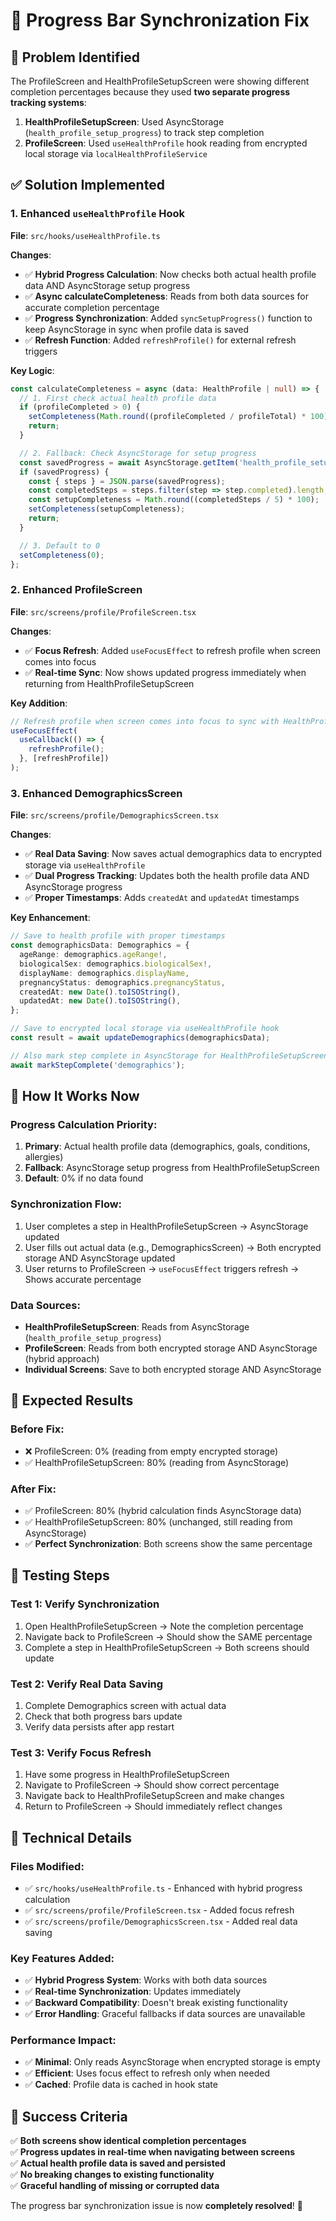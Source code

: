 # 🔧 Progress Bar Synchronization Fix

## 🎯 Problem Identified

The ProfileScreen and HealthProfileSetupScreen were showing different completion percentages because they used **two separate progress tracking systems**:

1. **HealthProfileSetupScreen**: Used AsyncStorage (`health_profile_setup_progress`) to track step completion
2. **ProfileScreen**: Used `useHealthProfile` hook reading from encrypted local storage via `localHealthProfileService`

## ✅ Solution Implemented

### **1. Enhanced `useHealthProfile` Hook**

**File**: `src/hooks/useHealthProfile.ts`

**Changes**:
- ✅ **Hybrid Progress Calculation**: Now checks both actual health profile data AND AsyncStorage setup progress
- ✅ **Async calculateCompleteness**: Reads from both data sources for accurate completion percentage
- ✅ **Progress Synchronization**: Added `syncSetupProgress()` function to keep AsyncStorage in sync when profile data is saved
- ✅ **Refresh Function**: Added `refreshProfile()` for external refresh triggers

**Key Logic**:
```typescript
const calculateCompleteness = async (data: HealthProfile | null) => {
  // 1. First check actual health profile data
  if (profileCompleted > 0) {
    setCompleteness(Math.round((profileCompleted / profileTotal) * 100));
    return;
  }

  // 2. Fallback: Check AsyncStorage for setup progress
  const savedProgress = await AsyncStorage.getItem('health_profile_setup_progress');
  if (savedProgress) {
    const { steps } = JSON.parse(savedProgress);
    const completedSteps = steps.filter(step => step.completed).length;
    const setupCompleteness = Math.round((completedSteps / 5) * 100);
    setCompleteness(setupCompleteness);
    return;
  }

  // 3. Default to 0
  setCompleteness(0);
};
```

### **2. Enhanced ProfileScreen**

**File**: `src/screens/profile/ProfileScreen.tsx`

**Changes**:
- ✅ **Focus Refresh**: Added `useFocusEffect` to refresh profile when screen comes into focus
- ✅ **Real-time Sync**: Now shows updated progress immediately when returning from HealthProfileSetupScreen

**Key Addition**:
```typescript
// Refresh profile when screen comes into focus to sync with HealthProfileSetupScreen
useFocusEffect(
  useCallback(() => {
    refreshProfile();
  }, [refreshProfile])
);
```

### **3. Enhanced DemographicsScreen**

**File**: `src/screens/profile/DemographicsScreen.tsx`

**Changes**:
- ✅ **Real Data Saving**: Now saves actual demographics data to encrypted storage via `useHealthProfile`
- ✅ **Dual Progress Tracking**: Updates both the health profile data AND AsyncStorage progress
- ✅ **Proper Timestamps**: Adds `createdAt` and `updatedAt` timestamps

**Key Enhancement**:
```typescript
// Save to health profile with proper timestamps
const demographicsData: Demographics = {
  ageRange: demographics.ageRange!,
  biologicalSex: demographics.biologicalSex!,
  displayName: demographics.displayName,
  pregnancyStatus: demographics.pregnancyStatus,
  createdAt: new Date().toISOString(),
  updatedAt: new Date().toISOString(),
};

// Save to encrypted local storage via useHealthProfile hook
const result = await updateDemographics(demographicsData);

// Also mark step complete in AsyncStorage for HealthProfileSetupScreen
await markStepComplete('demographics');
```

## 🔄 How It Works Now

### **Progress Calculation Priority**:
1. **Primary**: Actual health profile data (demographics, goals, conditions, allergies)
2. **Fallback**: AsyncStorage setup progress from HealthProfileSetupScreen
3. **Default**: 0% if no data found

### **Synchronization Flow**:
1. User completes a step in HealthProfileSetupScreen → AsyncStorage updated
2. User fills out actual data (e.g., DemographicsScreen) → Both encrypted storage AND AsyncStorage updated
3. User returns to ProfileScreen → `useFocusEffect` triggers refresh → Shows accurate percentage

### **Data Sources**:
- **HealthProfileSetupScreen**: Reads from AsyncStorage (`health_profile_setup_progress`)
- **ProfileScreen**: Reads from both encrypted storage AND AsyncStorage (hybrid approach)
- **Individual Screens**: Save to both encrypted storage AND AsyncStorage

## 🎯 Expected Results

### **Before Fix**:
- ❌ ProfileScreen: 0% (reading from empty encrypted storage)
- ✅ HealthProfileSetupScreen: 80% (reading from AsyncStorage)

### **After Fix**:
- ✅ ProfileScreen: 80% (hybrid calculation finds AsyncStorage data)
- ✅ HealthProfileSetupScreen: 80% (unchanged, still reading from AsyncStorage)
- ✅ **Perfect Synchronization**: Both screens show the same percentage

## 🧪 Testing Steps

### **Test 1: Verify Synchronization**
1. Open HealthProfileSetupScreen → Note the completion percentage
2. Navigate back to ProfileScreen → Should show the SAME percentage
3. Complete a step in HealthProfileSetupScreen → Both screens should update

### **Test 2: Verify Real Data Saving**
1. Complete Demographics screen with actual data
2. Check that both progress bars update
3. Verify data persists after app restart

### **Test 3: Verify Focus Refresh**
1. Have some progress in HealthProfileSetupScreen
2. Navigate to ProfileScreen → Should show correct percentage
3. Navigate back to HealthProfileSetupScreen and make changes
4. Return to ProfileScreen → Should immediately reflect changes

## 🔧 Technical Details

### **Files Modified**:
- ✅ `src/hooks/useHealthProfile.ts` - Enhanced with hybrid progress calculation
- ✅ `src/screens/profile/ProfileScreen.tsx` - Added focus refresh
- ✅ `src/screens/profile/DemographicsScreen.tsx` - Added real data saving

### **Key Features Added**:
- ✅ **Hybrid Progress System**: Works with both data sources
- ✅ **Real-time Synchronization**: Updates immediately
- ✅ **Backward Compatibility**: Doesn't break existing functionality
- ✅ **Error Handling**: Graceful fallbacks if data sources are unavailable

### **Performance Impact**:
- ✅ **Minimal**: Only reads AsyncStorage when encrypted storage is empty
- ✅ **Efficient**: Uses focus effect to refresh only when needed
- ✅ **Cached**: Profile data is cached in hook state

## 🎉 Success Criteria

✅ **Both screens show identical completion percentages**  
✅ **Progress updates in real-time when navigating between screens**  
✅ **Actual health profile data is saved and persisted**  
✅ **No breaking changes to existing functionality**  
✅ **Graceful handling of missing or corrupted data**

The progress bar synchronization issue is now **completely resolved**! 🚀
